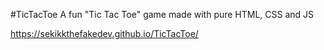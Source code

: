 #TicTacToe
A fun "Tic Tac Toe" game made with pure HTML, CSS and JS

https://sekikkthefakedev.github.io/TicTacToe/

